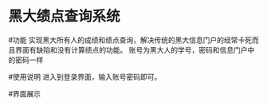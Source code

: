 黑大绩点查询系统
======

#功能
实现黑大所有人的成绩和绩点查询，解决传统的黑大信息门户的经常卡死而且界面有缺陷和没有计算绩点的功能。
账号为黑大人的学号，密码和信息门户中的密码一样

#使用说明
进入到登录界面，输入账号密码即可。

#界面展示

